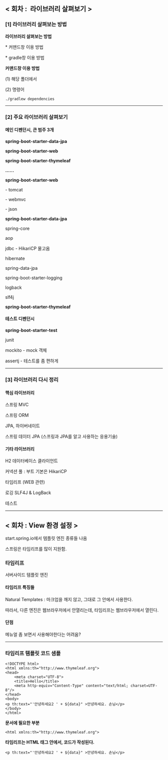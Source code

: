 ## **< 회차 :  라이브러리 살펴보기 >**

### **\[1\] 라이브러리 살펴보는 방법**

**라이브러리 살펴보는 방법**

\* 커맨드창 이용 방법

\* gradle창 이용 방법

**커맨드창 이용 방법**

(1) 해당 폴더에서

(2) 명령어

```
./gradlew dependencies
```

---

### **\[2\] 주요 라이브러리 살펴보기**

#### **메인 디펜던시, 큰 범주 3개**

**spring-boot-starter-data-jpa**

**spring-boot-starter-web**

**spring-boot-starter-thymeleaf**

**......**

**spring-boot-starter-web**

\- tomcat

\- webmvc 

\- json

**spring-boot-starter-data-jpa**

spring-core

aop

jdbc - HikariCP 물고옴

hibernate

spring-data-jpa

spring-boot-starter-logging

logback

slf4j 

**spring-boot-starter-thymeleaf**

#### **테스트 디펜던시**

**spring-boot-starter-test**

junit

mockito - mock 객체

assertj - 테스트를 좀 편하게

---

### **\[3\] 라이브러리 다시 정리**

#### **핵심 라이브러리**

스프링 MVC

스프링 ORM

JPA, 하이버네이트

스프링 데이터 JPA (스프링과 JPA를 알고 사용하는 응용기술)

#### **기타 라이브러리**

H2 데이터베이스 클라이언트

커넥션 풀 : 부트 기본은 HikariCP

타임리프 (WEB 관련)

로깅 SLF4J & LogBack

테스트

---

## **< 회차 : View 환경 설정 >**

start.spring.io에서 템플릿 엔진 종류들 나옴

스프링은 타임리프를 많이 지원함.

### **타임리프**

서버사이드 템플릿 엔진

#### **타임리프 특징들**

Natural Templates : 마크업을 깨지 않고, 그대로 그 안에서 사용한다.

따라서, 다른 엔진은 웹브라우저에서 안열리는데, 타임리프는 웹브라우저에서 열린다.

#### **단점**

메뉴얼 좀 보면서 사용해야한다는 어려움?

---

### **타임리프 템플릿 코드 샘플**

```
<!DOCTYPE html>
<html xmlns:th="http://www.thymeleaf.org">
<head>
    <meta charset="UTF-8">
    <title>Hello</title>
    <meta http-equiv="Content-Type" content="text/html; charset=UTF-8"/>
</head>
<body>
<p th:text="'안녕하세요2 ' + ${data}" >안녕하세요. 손님</p>
</body>
</html>
```

**문서에 필요한 부분**

```
<html xmlns:th="http://www.thymeleaf.org">
```

**타임리프는 HTML 태그 안에서, 코드가 작성된다.**

```
<p th:text="'안녕하세요2 ' + ${data}" >안녕하세요. 손님</p>
```
